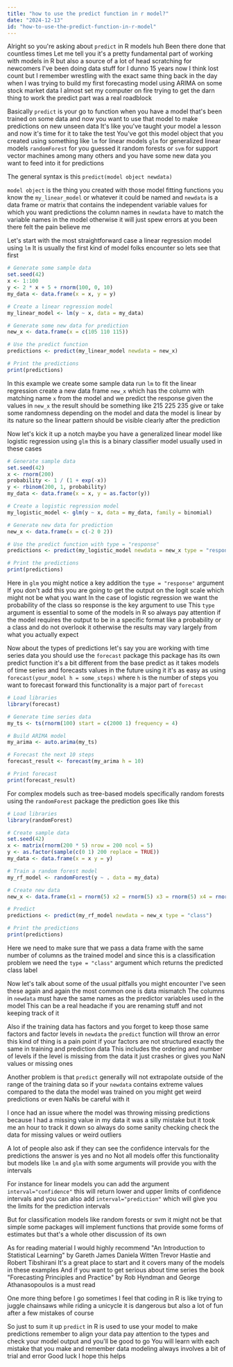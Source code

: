 ```yaml
---
title: "how to use the predict function in r model?"
date: "2024-12-13"
id: "how-to-use-the-predict-function-in-r-model"
---
```


Alright so you're asking about `predict` in R models huh Been there done that countless times Let me tell you it's a pretty fundamental part of working with models in R but also a source of a lot of head scratching for newcomers I've been doing data stuff for I dunno 15 years now I think lost count but I remember wrestling with the exact same thing back in the day when I was trying to build my first forecasting model using ARIMA on some stock market data I almost set my computer on fire trying to get the darn thing to work the predict part was a real roadblock

Basically `predict` is your go to function when you have a model that's been trained on some data and now you want to use that model to make predictions on new unseen data It's like you've taught your model a lesson and now it's time for it to take the test You've got this model object that you created using something like `lm` for linear models `glm` for generalized linear models `randomForest` for you guessed it random forests or `svm` for support vector machines among many others and you have some new data you want to feed into it for predictions

The general syntax is this `predict(model object newdata)`

`model object` is the thing you created with those model fitting functions you know the `my_linear_model` or whatever it could be named and `newdata` is a data frame or matrix that contains the independent variable values for which you want predictions the column names in `newdata` have to match the variable names in the model otherwise it will just spew errors at you been there felt the pain believe me

Let's start with the most straightforward case a linear regression model using `lm` It is usually the first kind of model folks encounter so lets see that first

```r
# Generate some sample data
set.seed(42)
x <- 1:100
y <- 2 * x + 5 + rnorm(100, 0, 10)
my_data <- data.frame(x = x, y = y)

# Create a linear regression model
my_linear_model <- lm(y ~ x, data = my_data)

# Generate some new data for prediction
new_x <- data.frame(x = c(105 110 115))

# Use the predict function
predictions <- predict(my_linear_model newdata = new_x)

# Print the predictions
print(predictions)
```

In this example we create some sample data run `lm` to fit the linear regression create a new data frame `new_x` which has the column with matching name `x` from the model and we predict the response given the values in `new_x` the result should be something like 215 225 235 give or take some randomness depending on the model and data the model is linear by its nature so the linear pattern should be visible clearly after the prediction

Now let's kick it up a notch maybe you have a generalized linear model like logistic regression using `glm` this is a binary classifier model usually used in these cases

```r
# Generate sample data
set.seed(42)
x <- rnorm(200)
probability <- 1 / (1 + exp(-x))
y <- rbinom(200, 1, probability)
my_data <- data.frame(x = x, y = as.factor(y))

# Create a logistic regression model
my_logistic_model <- glm(y ~ x, data = my_data, family = binomial)

# Generate new data for prediction
new_x <- data.frame(x = c(-2 0 2))

# Use the predict function with type = "response"
predictions <- predict(my_logistic_model newdata = new_x type = "response")

# Print the predictions
print(predictions)
```

Here in `glm` you might notice a key addition the `type = "response"` argument If you don't add this you are going to get the output on the logit scale which might not be what you want In the case of logistic regression we want the probability of the class so response is the key argument to use This `type` argument is essential to some of the models in R so always pay attention if the model requires the output to be in a specific format like a probability or a class and do not overlook it otherwise the results may vary largely from what you actually expect

Now about the types of predictions let's say you are working with time series data you should use the `forecast` package this package has its own predict function it's a bit different from the base predict as it takes models of time series and forecasts values in the future using it it's as easy as using `forecast(your_model h = some_steps)` where `h` is the number of steps you want to forecast forward this functionality is a major part of `forecast`

```r
# Load libraries
library(forecast)

# Generate time series data
my_ts <- ts(rnorm(100) start = c(2000 1) frequency = 4)

# Build ARIMA model
my_arima <- auto.arima(my_ts)

# Forecast the next 10 steps
forecast_result <- forecast(my_arima h = 10)

# Print forecast
print(forecast_result)
```

For complex models such as tree-based models specifically random forests using the `randomForest` package the prediction goes like this

```r
# Load libraries
library(randomForest)

# Create sample data
set.seed(42)
x <- matrix(rnorm(200 * 5) nrow = 200 ncol = 5)
y <- as.factor(sample(c(0 1) 200 replace = TRUE))
my_data <- data.frame(x = x y = y)

# Train a random forest model
my_rf_model <- randomForest(y ~ . data = my_data)

# Create new data
new_x <- data.frame(x1 = rnorm(5) x2 = rnorm(5) x3 = rnorm(5) x4 = rnorm(5) x5 = rnorm(5))

# Predict
predictions <- predict(my_rf_model newdata = new_x type = "class")

# Print the predictions
print(predictions)
```

Here we need to make sure that we pass a data frame with the same number of columns as the trained model and since this is a classification problem we need the `type = "class"` argument which returns the predicted class label

Now let's talk about some of the usual pitfalls you might encounter I've seen these again and again the most common one is data mismatch The columns in `newdata` must have the same names as the predictor variables used in the model This can be a real headache if you are renaming stuff and not keeping track of it

Also if the training data has factors and you forget to keep those same factors and factor levels in `newdata` the `predict` function will throw an error this kind of thing is a pain point if your factors are not structured exactly the same in training and prediction data This includes the ordering and number of levels if the level is missing from the data it just crashes or gives you NaN values or missing ones

Another problem is that `predict` generally will not extrapolate outside of the range of the training data so if your `newdata` contains extreme values compared to the data the model was trained on you might get weird predictions or even NaNs be careful with it

I once had an issue where the model was throwing missing predictions because I had a missing value in my data it was a silly mistake but it took me an hour to track it down so always do some sanity checking check the data for missing values or weird outliers

A lot of people also ask if they can see the confidence intervals for the predictions the answer is yes and no Not all models offer this functionality but models like `lm` and `glm` with some arguments will provide you with the intervals

For instance for linear models you can add the argument `interval="confidence"` this will return lower and upper limits of confidence intervals and you can also add `interval="prediction"` which will give you the limits for the prediction intervals

But for classification models like random forests or svm it might not be that simple some packages will implement functions that provide some forms of estimates but that's a whole other discussion of its own

As for reading material I would highly recommend "An Introduction to Statistical Learning" by Gareth James Daniela Witten Trevor Hastie and Robert Tibshirani It's a great place to start and it covers many of the models in these examples And if you want to get serious about time series the book "Forecasting Principles and Practice" by Rob Hyndman and George Athanasopoulos is a must read

One more thing before I go sometimes I feel that coding in R is like trying to juggle chainsaws while riding a unicycle it is dangerous but also a lot of fun after a few mistakes of course

So just to sum it up `predict` in R is used to use your model to make predictions remember to align your data pay attention to the types and check your model output and you'll be good to go You will learn with each mistake that you make and remember data modeling always involves a bit of trial and error Good luck I hope this helps
